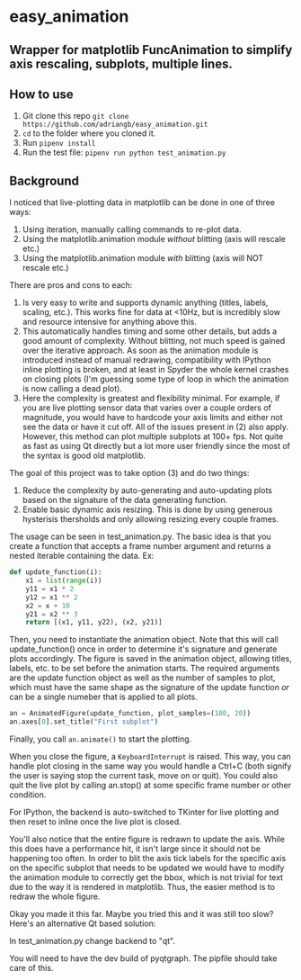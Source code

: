 # easy_animation
## Wrapper for matplotlib FuncAnimation to simplify axis rescaling, subplots, multiple lines.

## How to use
1. Git clone this repo ```git clone https://github.com/adriangb/easy_animation.git```
2. `cd` to the folder where you cloned it.
3. Run ```pipenv install```
4. Run the test file: ```pipenv run python test_animation.py```

## Background
I noticed that live-plotting data in matplotlib can be done in one of three ways:

1. Using iteration, manually calling commands to re-plot data.
2. Using the matplotlib.animation module _without_ blitting (axis will rescale etc.)
3. Using the matplotlib.animation module _with_ blitting (axis will NOT rescale etc.)

There are pros and cons to each:

1. Is very easy to write and supports dynamic anything (titles, labels, scaling, etc.). This works fine for data at <10Hz, but is incredibly slow and resource intensive for anything above this.
2. This automatically handles timing and some other details, but adds a good amount of complexity. Without blitting, not much speed is gained over the iterative approach. As soon as the animation module is introduced instead of manual redrawing, compatibility with IPython inline plotting is broken, and at least in Spyder the whole kernel crashes on closing plots (I'm guessing some type of loop in which the animation is now calling a dead plot).
3. Here the complexity is greatest and flexibility minimal. For example, if you are live plotting sensor data that varies over a couple orders of magnitude, you would have to hardcode your axis limits and either not see the data or have it cut off. All of the issues present in (2) also apply. However, this method can plot multiple subplots at 100+ fps. Not quite as fast as using Qt directly but a lot more user friendly since the most of the syntax is good old matplotlib.

The goal of this project was to take option (3) and do two things:
1. Reduce the complexity by auto-generating and auto-updating plots based on the signature of the data generating function.
2. Enable basic dynamic axis resizing. This is done by using generous hysterisis thersholds and only allowing resizing every couple frames.

The usage can be seen in test_animation.py. The basic idea is that you create a function that accepts a frame number argument and returns a nested iterable containing the data. Ex:
```python
def update_function(i):
    x1 = list(range(i))
    y11 = x1 * 2
    y12 = x1 ** 2
    x2 = x + 10
    y21 = x2 ** 3
    return [(x1, y11, y22), (x2, y21)]
```

Then, you need to instantiate the animation object. Note that this will call update_function() once in order to determine it's signature and generate plots accordingly. The figure is saved in the animation object, allowing titles, labels, etc. to be set before the animation starts. The required arguments are the update function object as well as the number of samples to plot, which must have the same shape as the signature of the update function _or_ can be a single numeber that is applied to all plots.
```python
an = AnimatedFigure(update_function, plot_samples=(100, 20))
an.axes[0].set_title("First subplot")
```

Finally, you call ```an.animate()``` to start the plotting.

When you close the figure, a ```KeyboardInterrupt``` is raised. This way, you can handle plot closing in the same way you would handle a Ctrl+C (both signify the user is saying stop the current task, move on or quit). You could also quit the live plot by calling an.stop() at some specific frame number or other condition.

For IPython, the backend is auto-switched to TKinter for live plotting and then reset to inline once the live plot is closed.

You'll also notice that the entire figure is redrawn to update the axis. While this does have a performance hit, it isn't large since it should not be happening too often. In order to blit the axis tick labels for the specific axis on the specific subplot that needs to be updated we would have to modify the animation module to correctly get the bbox, which is not trivial for text due to the way it is rendered in matplotlib. Thus, the easier method is to redraw the whole figure.

Okay you made it this far. Maybe you tried this and it was still too slow? Here's an alternative Qt based solution:

In test_animation.py change backend to "qt".

You will need to have the dev build of pyqtgraph. The pipfile should take care of this.

